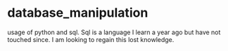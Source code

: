 # database_manipulation
usage of python and sql. Sql is a language I learn a year ago but have not touched since. I am looking to regain this lost knowledge. 
